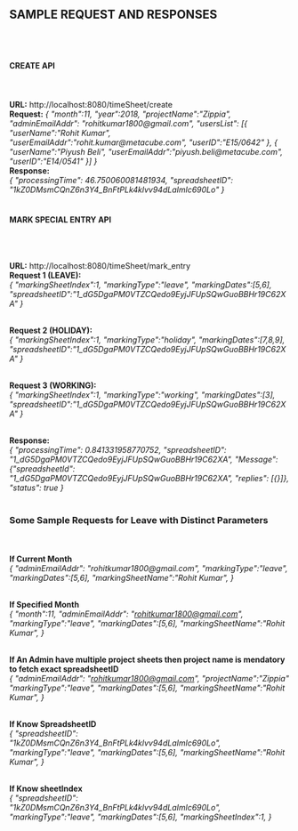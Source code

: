 <H2>SAMPLE REQUEST AND RESPONSES</H2>
<br>
<br>
<h4>CREATE API</h4><br>
<br>
<b>URL:</b> http://localhost:8080/timeSheet/create
<br>
<b>Request:</b>
<i>{
  "month":11,
  "year":2018,
  "projectName":"Zippia",
  "adminEmailAddr": "rohitkumar1800@gmail.com",
  "usersList": [{
    			 	"userName":"Rohit Kumar", 
                 	"userEmailAddr":"rohit.kumar@metacube.com",
                 	"userID":"E15/0642"
                }, {
                  	"userName":"Piyush Beli",
                  	"userEmailAddr":"piyush.beli@metacube.com",
                    "userID":"E14/0541"
  }]
}</i>
<br>
<b>Response:</b><br>
<i>{
"processingTime": 46.750060081481934,
"spreadsheetID": "1kZ0DMsmCQnZ6n3Y4_BnFtPLk4klvv94dLaImlc690Lo"
}</i><br><br>


<h4>MARK SPECIAL ENTRY API</h4><br><br>

<b>URL:</b> http://localhost:8080/timeSheet/mark_entry
<br>
<b>Request 1 (LEAVE):</b><br>
<i>{
  "markingSheetIndex":1,
  "markingType":"leave",
  "markingDates":[5,6],
  "spreadsheetID":"1_dG5DgaPM0VTZCQedo9EyjJFUpSQwGuoBBHr19C62XA"
}</i><br><br>

<b>Request 2 (HOLIDAY):</b><br>
<i>{
  "markingSheetIndex":1,
  "markingType":"holiday",
  "markingDates":[7,8,9],
  "spreadsheetID":"1_dG5DgaPM0VTZCQedo9EyjJFUpSQwGuoBBHr19C62XA"
}</i><br><br>

<b>Request 3 (WORKING):</b><br>
<i>{
  "markingSheetIndex":1,
  "markingType":"working",
  "markingDates":[3],
  "spreadsheetID":"1_dG5DgaPM0VTZCQedo9EyjJFUpSQwGuoBBHr19C62XA"
}</i><br><br>

<b>Response:</b><br>
<i>{
  "processingTime": 0.841331958770752, 
  "spreadsheetID": "1_dG5DgaPM0VTZCQedo9EyjJFUpSQwGuoBBHr19C62XA", 
  "Message": {"spreadsheetId": "1_dG5DgaPM0VTZCQedo9EyjJFUpSQwGuoBBHr19C62XA", "replies": [{}]}, 
  "status": true
}</i><br><br>



<h3>Some Sample Requests for Leave with Distinct Parameters</h3>
<br><br>
<b>If Current Month</b><br>
<i>{
  "adminEmailAddr": "rohitkumar1800@gmail.com",
  "markingType":"leave",
  "markingDates":[5,6],
  "markingSheetName":"Rohit Kumar",
}</i><br><br>


<b>If Specified Month</b><br>
<i>{
  "month":11,
  "adminEmailAddr": "rohitkumar1800@gmail.com",
  "markingType":"leave",
  "markingDates":[5,6],
  "markingSheetName":"Rohit Kumar",
}</i><br><br>

<b>If An Admin have multiple project sheets then project name is mendatory to fetch exact spreadsheetID</b><br>
<i>{
  "adminEmailAddr": "rohitkumar1800@gmail.com",
  "projectName":"Zippia"
  "markingType":"leave",
  "markingDates":[5,6],
  "markingSheetName":"Rohit Kumar",
}</i><br><br>

<b>If Know SpreadsheetID</b><br>
<i>{
  "spreadsheetID": "1kZ0DMsmCQnZ6n3Y4_BnFtPLk4klvv94dLaImlc690Lo",
  "markingType":"leave",
  "markingDates":[5,6],
  "markingSheetName":"Rohit Kumar",
}</i><br><br>


<b>If Know sheetIndex</b><br>
<i>{
  "spreadsheetID": "1kZ0DMsmCQnZ6n3Y4_BnFtPLk4klvv94dLaImlc690Lo",
  "markingType":"leave",
  "markingDates":[5,6],
  "markingSheetIndex":1,
}</i>




